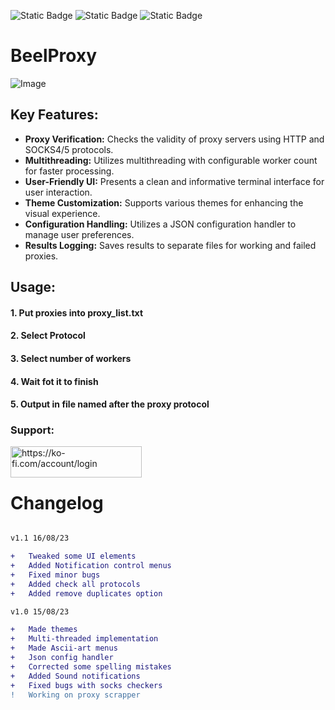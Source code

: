 ![Static Badge](https://img.shields.io/badge/Version-v1.1-8ebff1?style=for-the-badge&logo=v)
![Static Badge](https://img.shields.io/badge/Language-python-3776ab?style=for-the-badge&logo=python)
![Static Badge](https://img.shields.io/badge/Made%20by-Ricardo%20Martins-851ebc?style=for-the-badge)
# BeelProxy  

![Image](https://i.imgur.com/kDSHzId.png)  

## Key Features:  

- **Proxy Verification:** Checks the validity of proxy servers using HTTP and SOCKS4/5 protocols.  
- **Multithreading:** Utilizes multithreading with configurable worker count for faster processing.  
- **User-Friendly UI:** Presents a clean and informative terminal interface for user interaction.  
- **Theme Customization:** Supports various themes for enhancing the visual experience.  
- **Configuration Handling:** Utilizes a JSON configuration handler to manage user preferences.  
- **Results Logging:** Saves results to separate files for working and failed proxies.  

## Usage:

#### 1. Put proxies into proxy_list.txt  
#### 2. Select Protocol  
#### 3. Select number of workers  
#### 4. Wait fot it to finish  
#### 5. Output in file named after the proxy protocol


<h3 align="left">Support:</h3>
<p><a href="https://ko-fi.com/beelzebub_uwu"> <img align="left" src="https://cdn.ko-fi.com/cdn/kofi3.png?v=3" height="50" width="210" alt="https://ko-fi.com/account/login" /></a></p><br><br>

# Changelog

```diff

v1.1 16/08/23

+   Tweaked some UI elements
+   Added Notification control menus
+   Fixed minor bugs
+   Added check all protocols
+   Added remove duplicates option

v1.0 15/08/23

+   Made themes
+   Multi-threaded implementation
+   Made Ascii-art menus
+   Json config handler
+   Corrected some spelling mistakes 
+   Added Sound notifications
+   Fixed bugs with socks checkers
!   Working on proxy scrapper

```
